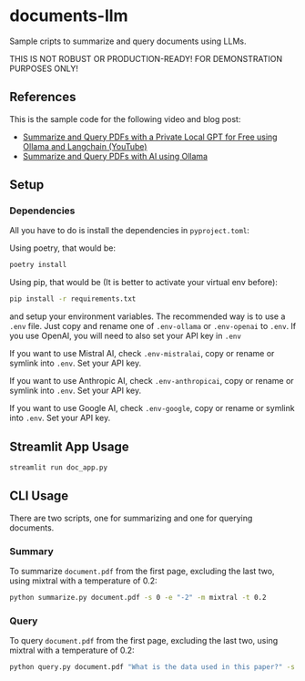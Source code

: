 # documents-llm

Sample cripts to summarize and query documents using LLMs.

THIS IS NOT ROBUST OR PRODUCTION-READY! FOR DEMONSTRATION PURPOSES ONLY!

## References

This is the sample code for the following video and blog post:

- [Summarize and Query PDFs with a Private Local GPT for Free using Ollama and Langchain (YouTube)](https://youtu.be/Tnu_ykn1HmI)
- [Summarize and Query PDFs with AI using Ollama](https://vincent.codes.finance/posts/documents-llm/)

## Setup

### Dependencies

All you have to do is install the dependencies in `pyproject.toml`:

Using poetry, that would be:

```bash
poetry install
```

Using pip, that would be (It is better to activate your virtual env before):
```bash
pip install -r requirements.txt
```

and setup your environment variables. The recommended way is to use a `.env` file. Just copy
and rename one of `.env-ollama` or `.env-openai` to `.env`. If you use
OpenAI, you will need to also set your API key in `.env`

If you want to use Mistral AI, check `.env-mistralai`, copy or rename or symlink into  `.env`. Set your API key.

If you want to use Anthropic AI, check `.env-anthropicai`, copy or rename or symlink into  `.env`. Set your API key.

If you want to use Google AI, check `.env-google`, copy or rename or symlink into  `.env`. Set your API key.


## Streamlit App Usage

```bash
streamlit run doc_app.py
```

## CLI Usage

There are two scripts, one for summarizing and one for querying documents.

### Summary

To summarize `document.pdf` from the first page, excluding the last two, using mixtral with a temperature of 0.2:

```bash
python summarize.py document.pdf -s 0 -e "-2" -m mixtral -t 0.2
```

### Query

To query `document.pdf` from the first page, excluding the last two, using mixtral with a temperature of 0.2:

```bash
python query.py document.pdf "What is the data used in this paper?" -s 0 -e "-2" -m mixtral -t 0.2
```